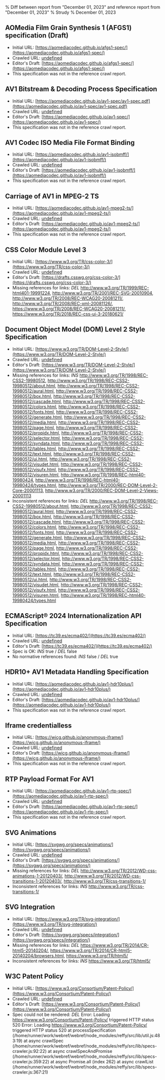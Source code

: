 % Diff between report from "December 01, 2023" and reference report from "December 01, 2023"
% Strudy
% December 01, 2023

## AOMedia Film Grain Synthesis 1 (AFGS1) specification (Draft)

- Initial URL: [https://aomediacodec.github.io/afgs1-spec/](https://aomediacodec.github.io/afgs1-spec/)
- Crawled URL: [undefined](undefined)
- Editor's Draft: [https://aomediacodec.github.io/afgs1-spec/](https://aomediacodec.github.io/afgs1-spec/)
- This specification was not in the reference crawl report.


## AV1 Bitstream & Decoding Process Specification

- Initial URL: [https://aomediacodec.github.io/av1-spec/av1-spec.pdf](https://aomediacodec.github.io/av1-spec/av1-spec.pdf)
- Crawled URL: [undefined](undefined)
- Editor's Draft: [https://aomediacodec.github.io/av1-spec/](https://aomediacodec.github.io/av1-spec/)
- This specification was not in the reference crawl report.


## AV1 Codec ISO Media File Format Binding

- Initial URL: [https://aomediacodec.github.io/av1-isobmff/](https://aomediacodec.github.io/av1-isobmff/)
- Crawled URL: [undefined](undefined)
- Editor's Draft: [https://aomediacodec.github.io/av1-isobmff/](https://aomediacodec.github.io/av1-isobmff/)
- This specification was not in the reference crawl report.


## Carriage of AV1 in MPEG-2 TS

- Initial URL: [https://aomediacodec.github.io/av1-mpeg2-ts/](https://aomediacodec.github.io/av1-mpeg2-ts/)
- Crawled URL: [undefined](undefined)
- Editor's Draft: [https://aomediacodec.github.io/av1-mpeg2-ts/](https://aomediacodec.github.io/av1-mpeg2-ts/)
- This specification was not in the reference crawl report.


## CSS Color Module Level 3

- Initial URL: [https://www.w3.org/TR/css-color-3/](https://www.w3.org/TR/css-color-3/)
- Crawled URL: [undefined](undefined)
- Editor's Draft: [https://drafts.csswg.org/css-color-3/](https://drafts.csswg.org/css-color-3/)
- Missing references for links: *DEL* http://www.w3.org/TR/1999/REC-html401-19991224, http://www.w3.org/TR/2001/REC-SVG-20010904, http://www.w3.org/TR/2008/REC-WCAG20-20081211/, http://www.w3.org/TR/2008/REC-xml-20081126/, https://www.w3.org/TR/2008/REC-WCAG20-20081211/, https://www.w3.org/TR/2018/REC-css-ui-3-20180621/


## Document Object Model (DOM) Level 2 Style Specification

- Initial URL: [https://www.w3.org/TR/DOM-Level-2-Style/](https://www.w3.org/TR/DOM-Level-2-Style/)
- Crawled URL: [undefined](undefined)
- Editor's Draft: [https://www.w3.org/TR/DOM-Level-2-Style/](https://www.w3.org/TR/DOM-Level-2-Style/)
- Missing references for links: *INS* http://www.w3.org/TR/1998/REC-CSS2-19980512, http://www.w3.org/TR/1998/REC-CSS2-19980512/about.html, http://www.w3.org/TR/1998/REC-CSS2-19980512/aural.html, http://www.w3.org/TR/1998/REC-CSS2-19980512/box.html, http://www.w3.org/TR/1998/REC-CSS2-19980512/cascade.html, http://www.w3.org/TR/1998/REC-CSS2-19980512/colors.html, http://www.w3.org/TR/1998/REC-CSS2-19980512/fonts.html, http://www.w3.org/TR/1998/REC-CSS2-19980512/generate.html, http://www.w3.org/TR/1998/REC-CSS2-19980512/media.html, http://www.w3.org/TR/1998/REC-CSS2-19980512/page.html, http://www.w3.org/TR/1998/REC-CSS2-19980512/propidx.html, http://www.w3.org/TR/1998/REC-CSS2-19980512/selector.html, http://www.w3.org/TR/1998/REC-CSS2-19980512/syndata.html, http://www.w3.org/TR/1998/REC-CSS2-19980512/tables.html, http://www.w3.org/TR/1998/REC-CSS2-19980512/text.html, http://www.w3.org/TR/1998/REC-CSS2-19980512/ui.html, http://www.w3.org/TR/1998/REC-CSS2-19980512/visudet.html, http://www.w3.org/TR/1998/REC-CSS2-19980512/visufx.html, http://www.w3.org/TR/1998/REC-CSS2-19980512/visuren.html, http://www.w3.org/TR/1998/REC-html40-19980424, http://www.w3.org/TR/1998/REC-html40-19980424/types.html, http://www.w3.org/TR/2000/REC-DOM-Level-2-Core-20001113, http://www.w3.org/TR/2000/REC-DOM-Level-2-Views-20001113
- Inconsistent references for links: *DEL* http://www.w3.org/TR/1998/REC-CSS2-19980512/about.html, http://www.w3.org/TR/1998/REC-CSS2-19980512/aural.html, http://www.w3.org/TR/1998/REC-CSS2-19980512/box.html, http://www.w3.org/TR/1998/REC-CSS2-19980512/cascade.html, http://www.w3.org/TR/1998/REC-CSS2-19980512/colors.html, http://www.w3.org/TR/1998/REC-CSS2-19980512/fonts.html, http://www.w3.org/TR/1998/REC-CSS2-19980512/generate.html, http://www.w3.org/TR/1998/REC-CSS2-19980512/media.html, http://www.w3.org/TR/1998/REC-CSS2-19980512/page.html, http://www.w3.org/TR/1998/REC-CSS2-19980512/propidx.html, http://www.w3.org/TR/1998/REC-CSS2-19980512/selector.html, http://www.w3.org/TR/1998/REC-CSS2-19980512/syndata.html, http://www.w3.org/TR/1998/REC-CSS2-19980512/tables.html, http://www.w3.org/TR/1998/REC-CSS2-19980512/text.html, http://www.w3.org/TR/1998/REC-CSS2-19980512/ui.html, http://www.w3.org/TR/1998/REC-CSS2-19980512/visudet.html, http://www.w3.org/TR/1998/REC-CSS2-19980512/visufx.html, http://www.w3.org/TR/1998/REC-CSS2-19980512/visuren.html, http://www.w3.org/TR/1998/REC-html40-19980424/types.html


## ECMAScript® 2024 Internationalization API Specification

- Initial URL: [https://tc39.es/ecma402/](https://tc39.es/ecma402/)
- Crawled URL: [undefined](undefined)
- Editor's Draft: [https://tc39.es/ecma402/](https://tc39.es/ecma402/)
- Spec is OK: *INS* true / *DEL* false
- No normative references found: *INS* false / *DEL* true


## HDR10+ AV1 Metadata Handling Specification

- Initial URL: [https://aomediacodec.github.io/av1-hdr10plus/](https://aomediacodec.github.io/av1-hdr10plus/)
- Crawled URL: [undefined](undefined)
- Editor's Draft: [https://aomediacodec.github.io/av1-hdr10plus/](https://aomediacodec.github.io/av1-hdr10plus/)
- This specification was not in the reference crawl report.


## Iframe credentialless

- Initial URL: [https://wicg.github.io/anonymous-iframe/](https://wicg.github.io/anonymous-iframe/)
- Crawled URL: [undefined](undefined)
- Editor's Draft: [https://wicg.github.io/anonymous-iframe/](https://wicg.github.io/anonymous-iframe/)
- This specification was not in the reference crawl report.


## RTP Payload Format For AV1

- Initial URL: [https://aomediacodec.github.io/av1-rtp-spec/](https://aomediacodec.github.io/av1-rtp-spec/)
- Crawled URL: [undefined](undefined)
- Editor's Draft: [https://aomediacodec.github.io/av1-rtp-spec/](https://aomediacodec.github.io/av1-rtp-spec/)
- This specification was not in the reference crawl report.


## SVG Animations

- Initial URL: [https://svgwg.org/specs/animations/](https://svgwg.org/specs/animations/)
- Crawled URL: [undefined](undefined)
- Editor's Draft: [https://svgwg.org/specs/animations/](https://svgwg.org/specs/animations/)
- Missing references for links: *DEL* http://www.w3.org/TR/2012/WD-css-animations-1-20120403/, http://www.w3.org/TR/2012/WD-css-transitions-1-20120403/, http://www.w3.org/TR/css-transitions-1/
- Inconsistent references for links: *INS* http://www.w3.org/TR/css-transitions-1/


## SVG Integration

- Initial URL: [https://www.w3.org/TR/svg-integration/](https://www.w3.org/TR/svg-integration/)
- Crawled URL: [undefined](undefined)
- Editor's Draft: [https://svgwg.org/specs/integration/](https://svgwg.org/specs/integration/)
- Missing references for links: *DEL* https://www.w3.org/TR/2014/CR-html5-20140204/, https://www.w3.org/TR/2014/CR-html5-20140204/browsers.html, https://www.w3.org/TR/html5/
- Inconsistent references for links: *INS* https://www.w3.org/TR/html5/


## W3C Patent Policy

- Initial URL: [https://www.w3.org/Consortium/Patent-Policy/](https://www.w3.org/Consortium/Patent-Policy/)
- Crawled URL: [undefined](undefined)
- Editor's Draft: [https://www.w3.org/Consortium/Patent-Policy/](https://www.w3.org/Consortium/Patent-Policy/)
- Spec could not be rendered: *DEL* Error: Loading https://www.w3.org/Consortium/Patent-Policy/ triggered HTTP status 520 Error: Loading https://www.w3.org/Consortium/Patent-Policy/ triggered HTTP status 520
    at processSpecification (/home/runner/work/webref/webref/node_modules/reffy/src/lib/util.js:483:19)
    at async crawlSpec (/home/runner/work/webref/webref/node_modules/reffy/src/lib/specs-crawler.js:92:22)
    at async crawlSpecAndPromise (/home/runner/work/webref/webref/node_modules/reffy/src/lib/specs-crawler.js:359:22)
    at async Promise.all (index 262)
    at async crawlList (/home/runner/work/webref/webref/node_modules/reffy/src/lib/specs-crawler.js:367:21)



